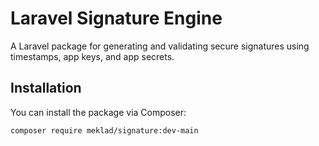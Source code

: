 # Laravel Signature Engine

A Laravel package for generating and validating secure signatures using timestamps, app keys, and app secrets.

## Installation

You can install the package via Composer:

```bash
composer require meklad/signature:dev-main
```